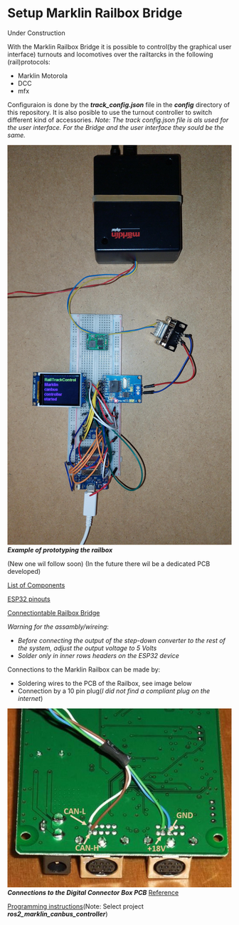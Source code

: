 # Setup Marklin Railbox Bridge

Under Construction

With the Marklin Railbox Bridge it is possible to control(by the graphical user interface) turnouts and locomotives over the railtarcks in the following (rail)protocols:
* Marklin Motorola
* DCC
* mfx

Configuraion is done by the ___track_config.json___ file in the ___config___ directory of this repository. It is also posible to use the turnout controller to switch different kind of accessories.
_Note: The track config.json file is als used for the user interface. For the Bridge and the user interface they sould be the same._

![Image](images/MarklinRailboxBridge.jpg)
___Example of prototyping the railbox___

(New one wil follow soon)
(In the future there wil be a dedicated PCB developed)

[List of Components](https://docs.google.com/spreadsheets/d/18TnnurDtuM7WNLGjFARisbmxjI6zFRmcXOZzPikqvao/edit?usp=sharing)

[ESP32 pinouts](./esp32_pinouts.md)


[Connectiontable Railbox Bridge](https://docs.google.com/spreadsheets/d/1lZ0bYcd9MC5ZJBcrFeeLdLd2YKi_yTghrkXhHs3W9o0/edit?usp=sharing)

_Warning for the assambly/wireing_:
* _Before connecting the output of the step-down converter to the rest of the system, adjust the output voltage to 5 Volts_
* _Solder only in inner rows headers on the ESP32 device_




Connections to the Marklin Railbox can be made by:
* Soldering wires to the PCB of the Railbox, see image below
* Connection by a 10 pin plug(_I did not find a compliant plug on the internet_)

![Image](images/RailBoxConnection.jpg)
___Connections to the Digital Connector Box PCB___
[Reference](https://www.marklin-users.net/forum/posts/t36089-Computer-interface-for-Marklin-Track-Box-and-mfx-programming)


[Programming instructions](instructions_programming_esp32.md)(Note: Select project ___ros2_marklin_canbus_controller___)

